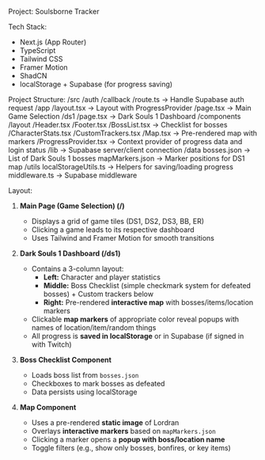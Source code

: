 Project: Soulsborne Tracker

Tech Stack:
- Next.js (App Router)
- TypeScript
- Tailwind CSS
- Framer Motion
- ShadCN
- localStorage + Supabase (for progress saving)

Project Structure:
/src
  /auth
    /callback
      /route.ts -> Handle Supabase auth request
  /app
    /layout.tsx -> Layout with ProgressProvider
    /page.tsx  → Main Game Selection
    /ds1
      /page.tsx  → Dark Souls 1 Dashboard
  /components
    /layout
      /Header.tsx
      /Footer.tsx
    /BossList.tsx  → Checklist for bosses
    /CharacterStats.tsx
    /CustomTrackers.tsx
    /Map.tsx  → Pre-rendered map with markers
    /ProgressProvider.tsx -> Context provider of progress data and login status
  /lib -> Supabase server/client connection
  /data
    bosses.json  → List of Dark Souls 1 bosses
    mapMarkers.json  → Marker positions for DS1 map
  /utils
    localStorageUtils.ts  → Helpers for saving/loading progress
    middleware.ts -> Supabase middleware

Layout:
1. **Main Page (Game Selection) (/)**
   - Displays a grid of game tiles (DS1, DS2, DS3, BB, ER)
   - Clicking a game leads to its respective dashboard
   - Uses Tailwind and Framer Motion for smooth transitions

2. **Dark Souls 1 Dashboard (/ds1)**
   - Contains a 3-column layout:
     - **Left:** Character and player statistics
     - **Middle:** Boss Checklist (simple checkmark system for defeated bosses) + Custom trackers below
     - **Right:** Pre-rendered **interactive map** with bosses/items/location markers
   - Clickable **map markers** of appropriate color reveal popups with names of location/item/random things
   - All progress is **saved in localStorage** or in Supabase (if signed in with Twitch)

3. **Boss Checklist Component**
   - Loads boss list from `bosses.json`
   - Checkboxes to mark bosses as defeated
   - Data persists using localStorage

4. **Map Component**
   - Uses a pre-rendered **static image** of Lordran
   - Overlays **interactive markers** based on `mapMarkers.json`
   - Clicking a marker opens a **popup with boss/location name**
   - Toggle filters (e.g., show only bosses, bonfires, or key items)